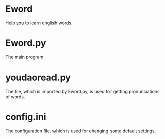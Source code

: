 # Eword
Help you to learn english words.

# Eword.py
The main program
# youdaoread.py
The file, which is imported by Eword.py, is used for getting pronunciations of words.
# config.ini
The configuration file, which is used for changing some default settings.